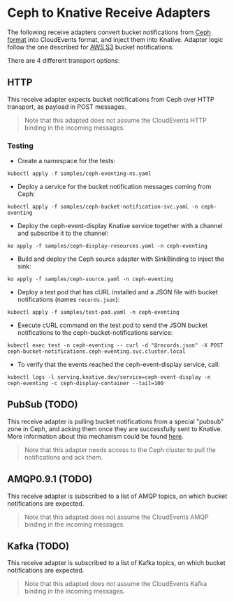 # Ceph to Knative Receive Adapters

The following receive adapters convert bucket notifications from
[Ceph format](https://docs.ceph.com/docs/master/radosgw/notifications/#events)
into CloudEvents format, and inject them into Knative. Adapter logic follow the
one described for
[AWS S3](https://github.com/cloudevents/spec/blob/master/adapters/aws-s3.md)
bucket notifications.

There are 4 different transport options:

## HTTP

This receive adapter expects bucket notifications from Ceph over HTTP transport,
as payload in POST messages.

> Note that this adapted does not assume the CloudEvents HTTP binding in the
> incoming messages.

### Testing

- Create a namespace for the tests:

```
kubectl apply -f samples/ceph-eventing-ns.yaml
```

- Deploy a service for the bucket notification messages coming from Ceph:

```
kubectl apply -f samples/ceph-bucket-notification-svc.yaml -n ceph-eventing
```

- Deploy the ceph-event-display Knative service together with a channel and
  subscribe it to the channel:

```
ko apply -f samples/ceph-display-resources.yaml -n ceph-eventing
```

- Build and deploy the Ceph source adapter with SinkBinding to inject the sink:

```
ko apply -f samples/ceph-source.yaml -n ceph-eventing
```

- Deploy a test pod that has cURL installed and a JSON file with bucket
  notifications (names `records.json`):

```
kubectl apply -f samples/test-pod.yaml -n ceph-eventing
```

- Execute cURL command on the test pod to send the JSON bucket notifications to
  the ceph-bucket-notifications service:

```
kubectl exec test -n ceph-eventing -- curl -d "@records.json" -X POST ceph-bucket-notifications.ceph-eventing.svc.cluster.local
```

- To verify that the events reached the ceph-event-display service, call:

```
kubectl logs -l serving.knative.dev/service=ceph-event-display -n ceph-eventing -c ceph-display-container --tail=100
```

## PubSub (TODO)

This receive adapter is pulling bucket notifications from a special "pubsub"
zone in Ceph, and acking them once they are successfully sent to Knative. More
information about this mechanism could be found
[here](https://docs.ceph.com/docs/master/radosgw/pubsub-module/).

> Note that this adapter needs access to the Ceph cluster to pull the
> notifications and ack them.

## AMQP0.9.1 (TODO)

This receive adapter is subscribed to a list of AMQP topics, on which bucket
notifications are expected.

> Note that this adapted does not assume the CloudEvents AMQP binding in the
> incoming messages.

## Kafka (TODO)

This receive adapter is subscribed to a list of Kafka topics, on which bucket
notifications are expected.

> Note that this adapted does not assume the CloudEvents Kafka binding in the
> incoming messages.
